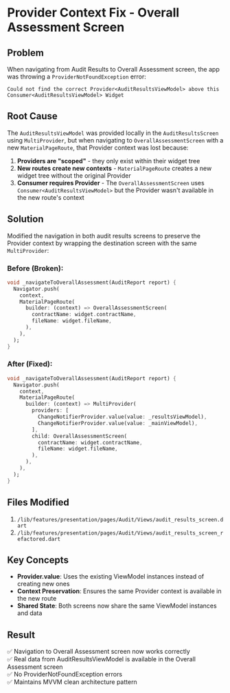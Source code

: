 # Provider Context Fix - Overall Assessment Screen

## Problem
When navigating from Audit Results to Overall Assessment screen, the app was throwing a `ProviderNotFoundException` error:
```
Could not find the correct Provider<AuditResultsViewModel> above this Consumer<AuditResultsViewModel> Widget
```

## Root Cause
The `AuditResultsViewModel` was provided locally in the `AuditResultsScreen` using `MultiProvider`, but when navigating to `OverallAssessmentScreen` with a new `MaterialPageRoute`, that Provider context was lost because:

1. **Providers are "scoped"** - they only exist within their widget tree
2. **New routes create new contexts** - `MaterialPageRoute` creates a new widget tree without the original Provider
3. **Consumer requires Provider** - The `OverallAssessmentScreen` uses `Consumer<AuditResultsViewModel>` but the Provider wasn't available in the new route's context

## Solution
Modified the navigation in both audit results screens to preserve the Provider context by wrapping the destination screen with the same `MultiProvider`:

### Before (Broken):
```dart
void _navigateToOverallAssessment(AuditReport report) {
  Navigator.push(
    context,
    MaterialPageRoute(
      builder: (context) => OverallAssessmentScreen(
        contractName: widget.contractName,
        fileName: widget.fileName,
      ),
    ),
  );
}
```

### After (Fixed):
```dart
void _navigateToOverallAssessment(AuditReport report) {
  Navigator.push(
    context,
    MaterialPageRoute(
      builder: (context) => MultiProvider(
        providers: [
          ChangeNotifierProvider.value(value: _resultsViewModel),
          ChangeNotifierProvider.value(value: _mainViewModel),
        ],
        child: OverallAssessmentScreen(
          contractName: widget.contractName,
          fileName: widget.fileName,
        ),
      ),
    ),
  );
}
```

## Files Modified
1. `/lib/features/presentation/pages/Audit/Views/audit_results_screen.dart`
2. `/lib/features/presentation/pages/Audit/Views/audit_results_screen_refactored.dart`

## Key Concepts
- **Provider.value**: Uses the existing ViewModel instances instead of creating new ones
- **Context Preservation**: Ensures the same Provider context is available in the new route
- **Shared State**: Both screens now share the same ViewModel instances and data

## Result
✅ Navigation to Overall Assessment screen now works correctly  
✅ Real data from AuditResultsViewModel is available in the Overall Assessment screen  
✅ No ProviderNotFoundException errors  
✅ Maintains MVVM clean architecture pattern
